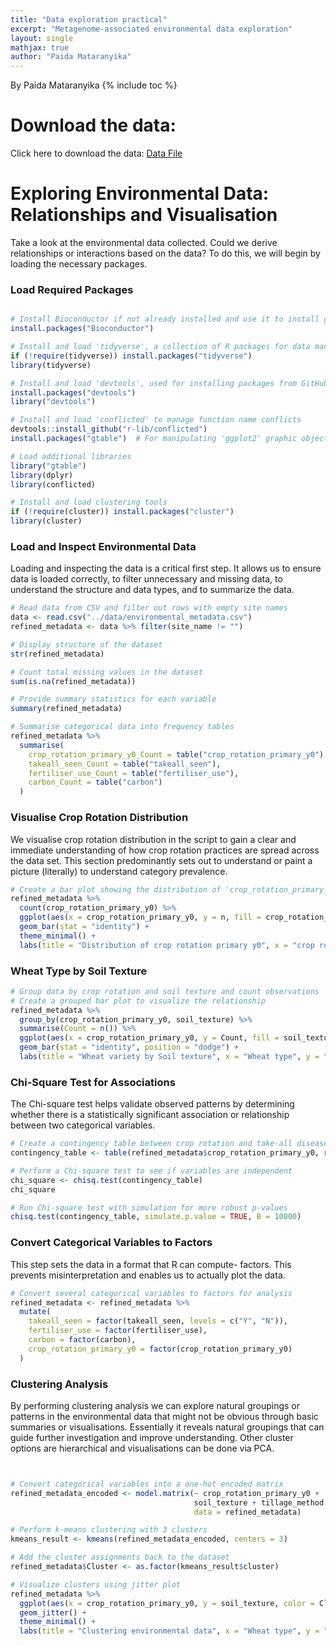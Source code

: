 ```yaml
---
title: "Data exploration practical"
excerpt: "Metagenome-associated environmental data exploration"
layout: single
mathjax: true
author: "Paida Mataranyika"
---
```


By Paida Mataranyika 
{% include toc %}

# Download the data:
Click here to download the data: [Data File](../../assets/environmental_metadata.csv)

# Exploring Environmental Data: Relationships and Visualisation

Take a look at the environmental data collected. Could we derive relationships or interactions based on the data? To do this, we will begin by loading the necessary packages.

### Load Required Packages

``` r

# Install Bioconductor if not already installed and use it to install genomic annotation packages
install.packages("Bioconductor")

# Install and load 'tidyverse', a collection of R packages for data manipulation and visualization
if (!require(tidyverse)) install.packages("tidyverse")
library(tidyverse)

# Install and load 'devtools', used for installing packages from GitHub
install.packages("devtools")
library("devtools")

# Install and load 'conflicted' to manage function name conflicts
devtools::install_github("r-lib/conflicted")
install.packages("gtable")  # For manipulating 'ggplot2' graphic objects

# Load additional libraries
library("gtable")
library(dplyr)
library(conflicted)

# Install and load clustering tools
if (!require(cluster)) install.packages("cluster")
library(cluster)
```

### Load and Inspect Environmental Data

Loading and inspecting the data is a critical first step. It allows us to ensure data is loaded correctly, to filter unnecessary and missing data, to understand the structure and data types, and to summarize the data.

``` r
# Read data from CSV and filter out rows with empty site names
data <- read.csv("../data/environmental_metadata.csv")
refined_metadata <- data %>% filter(site_name != "")

# Display structure of the dataset
str(refined_metadata)

# Count total missing values in the dataset
sum(is.na(refined_metadata))

# Provide summary statistics for each variable
summary(refined_metadata)

# Summarise categorical data into frequency tables
refined_metadata %>%
  summarise(
    crop_rotation_primary_y0_Count = table("crop_rotation_primary_y0"),
    takeall_seen_Count = table("takeall_seen"),
    fertiliser_use_Count = table("fertiliser_use"),
    carbon_Count = table("carbon")
  )
```

### Visualise Crop Rotation Distribution

We visualise crop rotation distribution in the script to gain a clear and immediate understanding of how crop rotation practices are spread across the data set. This section predominantly sets out to understand or paint a picture (literally) to understand category prevalence.

``` r
# Create a bar plot showing the distribution of 'crop_rotation_primary_y0'
refined_metadata %>%
  count(crop_rotation_primary_y0) %>%
  ggplot(aes(x = crop_rotation_primary_y0, y = n, fill = crop_rotation_primary_y0)) +
  geom_bar(stat = "identity") +
  theme_minimal() +
  labs(title = "Distribution of crop rotation primary y0", x = "crop rotation primary y0", y = "Count")
```

### Wheat Type by Soil Texture

``` r
# Group data by crop rotation and soil texture and count observations
# Create a grouped bar plot to visualize the relationship
refined_metadata %>%
  group_by(crop_rotation_primary_y0, soil_texture) %>%
  summarise(Count = n()) %>%
  ggplot(aes(x = crop_rotation_primary_y0, y = Count, fill = soil_texture)) +
  geom_bar(stat = "identity", position = "dodge") +
  labs(title = "Wheat variety by Soil texture", x = "Wheat type", y = "Count")
```

### Chi-Square Test for Associations

The Chi-square test helps validate observed patterns by determining whether there is a statistically significant association or relationship between two categorical variables.

``` r
# Create a contingency table between crop rotation and take-all disease visibility
contingency_table <- table(refined_metadata$crop_rotation_primary_y0, refined_metadata$takeall_seen)

# Perform a Chi-square test to see if variables are independent
chi_square <- chisq.test(contingency_table)
chi_square

# Run Chi-square test with simulation for more robust p-values
chisq.test(contingency_table, simulate.p.value = TRUE, B = 10000)
```

### Convert Categorical Variables to Factors

This step sets the data in a format that R can compute- factors. This prevents misinterpretation and enables us to actually plot the data.

``` r
# Convert several categorical variables to factors for analysis
refined_metadata <- refined_metadata %>%
  mutate(
    takeall_seen = factor(takeall_seen, levels = c("Y", "N")),
    fertiliser_use = factor(fertiliser_use),
    carbon = factor(carbon),
    crop_rotation_primary_y0 = factor(crop_rotation_primary_y0)
  )
```

### Clustering Analysis

By performing clustering analysis we can explore natural groupings or patterns in the environmental data that might not be obvious through basic summaries or visualisations. Essentially it reveals natural groupings that can guide further investigation and improve understanding. Other cluster options are hierarchical and visualisations can be done via PCA.

``` r


# Convert categorical variables into a one-hot encoded matrix
refined_metadata_encoded <- model.matrix(~ crop_rotation_primary_y0 + 
                                         soil_texture + tillage_method, 
                                         data = refined_metadata)

# Perform k-means clustering with 3 clusters
kmeans_result <- kmeans(refined_metadata_encoded, centers = 3)

# Add the cluster assignments back to the dataset
refined_metadata$Cluster <- as.factor(kmeans_result$cluster)

# Visualize clusters using jitter plot
refined_metadata %>%
  ggplot(aes(x = crop_rotation_primary_y0, y = soil_texture, color = Cluster)) +
  geom_jitter() +
  theme_minimal() +
  labs(title = "Clustering environmental data", x = "Wheat type", y = "Soil texture")
```
